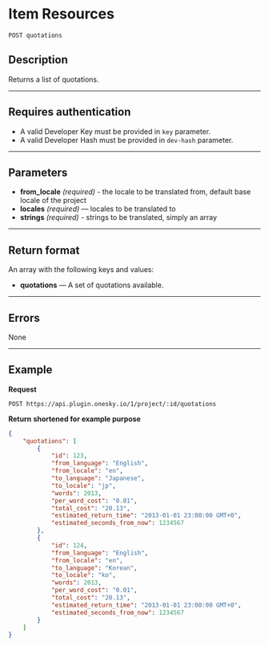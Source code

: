 # Item Resources

    POST quotations

## Description
Returns a list of quotations.

***

## Requires authentication
* A valid Developer Key must be provided in `key` parameter.
* A valid Developer Hash must be provided in `dev-hash` parameter.

***

## Parameters
- **from_locale** _(required)_ - the locale to be translated from, default base locale of the project
- **locales** _(required)_ — locales to be translated to
- **strings** _(required)_ - strings to be translated, simply an array

***

## Return format
An array with the following keys and values:

- **quotations** — A set of quotations available.

***

## Errors
None

***

## Example
**Request**

    POST https://api.plugin.onesky.io/1/project/:id/quotations

**Return** __shortened for example purpose__
``` json
{
    "quotations": [
        {
            "id": 123,
            "from_language": "English",
            "from_locale": "en",
            "to_language": "Japanese",
            "to_locale": "jp",
            "words": 2013,
            "per_word_cost": "0.01",
            "total_cost": "20.13",
            "estimated_return_time": "2013-01-01 23:00:00 GMT+0",
            "estimated_seconds_from_now": 1234567
        },
        {
            "id": 124,
            "from_language": "English",
            "from_locale": "en",
            "to_language": "Korean",
            "to_locale": "ko",
            "words": 2013,
            "per_word_cost": "0.01",
            "total_cost": "20.13",
            "estimated_return_time": "2013-01-01 23:00:00 GMT+0",
            "estimated_seconds_from_now": 1234567
        }
    ]
}
```